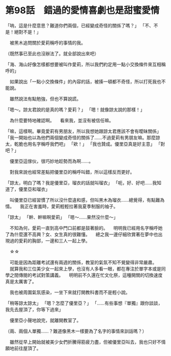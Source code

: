 # 第98話　錯過的愛情喜劇也是甜蜜愛情

「呐，這是什麼意思？難道你們兩個，已經變成奇怪的關係了嗎？」
「不、不是！絕對不是！」

　被黑木追問關於愛莉稱呼的事情的我。

（既然事已至此也沒辦法了。就全部說出來吧）

「海、海山好像怎樣都想要被叫作愛莉，所以我們約定用一點小交換條件來互相稱呼的」

　如果說出「一點小交換條件」的內容的話，被揍一頓都不奇怪，所以打死我也不能說。

　雖然說法有點勉強，但也不算說謊。

「嗯～。諒太君說的是真的嗎？愛莉？」
「嗯！就像諒太說的那樣！」

　為什麼要特地確認啊。
　看來我，並沒有被信任嘛。

「嘛，這樣啊。畢竟愛莉有男朋友，所以我想她跟諒太君應該不會有曖昧關係」
「我一開始也以為他們兩個變成奇怪的關係了……不過愛莉有男朋友嘛。那麼諒太，乾脆也用名字稱呼我們吧」
「欸！」
「我也贊成。優里亞真是好主意」
「對吧？」

　優里亞這傢伙，很巧妙地趁勢而為啊……。

　對我來說也經常差點把優里亞的稱呼叫錯，所以這樣反而更好。

「諒太，明白了嗎？我是優里亞，瑠衣的話就叫瑠衣」
「呃，好、好吧……我知道了，優里亞和瑠衣」

　叫優里亞已經習慣了所以沒什麼違和感，但叫黑木為瑠衣……總覺得，有點難為情。
　我正在害羞時，愛莉輕輕拉著我夏季制服的袖子。

「諒太」
「幹、幹嘛啊愛莉」
「嗯～……果然沒什麼～」

　不知為何，愛莉一直到高中門口前都是鼓著臉的。
　明明我已經用名字稱呼她了為什麼還不高興？女、女生真的很難懂。
　總之我一邊仔細欣賞著在夢中也出現過的愛莉的胸部，一邊和三人一起上學。

　☆☆

　可能是因為距離考試還有兩週的關係，教室的氣氛不知不覺變得非常嚴肅。
　就算我和三位美少女一起來上學，也沒有人多看一眼，都在專注於單字本或是同學之間傳閱的考試對策講義。
　明明前不久還在忙文化祭，這種開關的切換速度真是太厲害了。

　我也被周圍氣氛感染，一坐下來就打開教科書而不是輕小說。

「稍等諒太諒太」
「嗯？怎麼了優里亞？」
「……有些事想『單獨』跟你談談，我先去屋頂了，你等下過來」

　優里亞小聲地說完，就離開教室了。

（兩、兩個人單獨……？難道像黑木一樣要為了名字的事情來訓話嗎？）

　雖然從早上開始就被美少女們折騰得筋疲力盡，但被優里亞叫去，我也只好不情願地前往屋頂了。